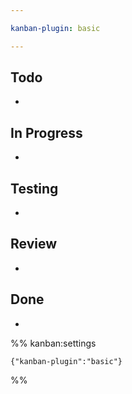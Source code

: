 ```yaml
---

kanban-plugin: basic

---
```


## Todo

- 


## In Progress

- 


## Testing

- 


## Review

- 


## Done

- 




%% kanban:settings
```
{"kanban-plugin":"basic"}
```
%%